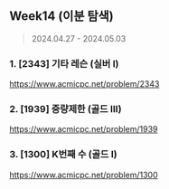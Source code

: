 ## Week14 (이분 탐색)

> 2024.04.27 - 2024.05.03

### 1. [2343] 기타 레슨 (실버 I)

https://www.acmicpc.net/problem/2343

### 2. [1939] 중량제한 (골드 III)

https://www.acmicpc.net/problem/1939

### 3. [1300] K번째 수 (골드 I)

https://www.acmicpc.net/problem/1300
